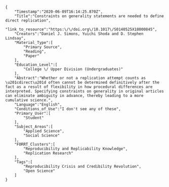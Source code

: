 
    {
        "Timestamp":"2020-06-09T16:14:25.870Z",
        "Title":"Constraints on generality statements are needed to define direct replication",
        "link_to_resource":"https:\/\/doi.org\/10.1017\/S0140525X18000845",
        "Creators":"Daniel J. Simons, Yuichi Shoda and D. Stephen Lindsay",
        "Material_Type":[
            "Primary Source",
            "Reading",
            "Paper"
        ],
        "Education_Level":[
            "College \/ Upper Division (Undergraduates)"
        ],
        "Abstract":"Whether or not a replication attempt counts as \u201cdirect\u201d often cannot be determined definitively after the fact as a result of flexibility in how procedural differences are interpreted. Specifying constraints on generality in original articles can eliminate ambiguity in advance, thereby leading to a more cumulative science.",
        "Language":"English",
        "Conditions_of_Use":"I don't see any of these",
        "Primary_User":[
            "Student"
        ],
        "Subject_Areas":[
            "Applied Science",
            "Social Science"
        ],
        "FORRT_Clusters":[
            "Reproducibility and Replicability Knowledge",
            "Replication Research"
        ],
        "Tags":[
            "Reproducibility Crisis and Credibility Revolution",
            "Open Science"
        ]
    }
